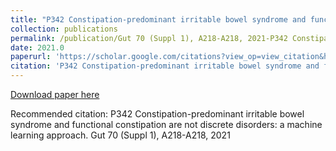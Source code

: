 ```yaml
---
title: "P342 Constipation-predominant irritable bowel syndrome and functional constipation are not discrete disorders: a machine learning approach"
collection: publications
permalink: /publication/Gut 70 (Suppl 1), A218-A218, 2021-P342 Constipation-predominant irritable bowel syndrome and functional constipation are not discrete disorders: a machine learning approach
date: 2021.0
paperurl: 'https://scholar.google.com/citations?view_op=view_citation&hl=en&user=CVvowJAAAAAJ&pagesize=100&citation_for_view=CVvowJAAAAAJ:e5wmG9Sq2KIC'
citation: 'P342 Constipation-predominant irritable bowel syndrome and functional constipation are not discrete disorders: a machine learning approach. Gut 70 (Suppl 1), A218-A218, 2021'
---
```

[Download paper here](https://scholar.google.com/citations?view_op=view_citation&hl=en&user=CVvowJAAAAAJ&pagesize=100&citation_for_view=CVvowJAAAAAJ:e5wmG9Sq2KIC)

Recommended citation: P342 Constipation-predominant irritable bowel syndrome and functional constipation are not discrete disorders: a machine learning approach. Gut 70 (Suppl 1), A218-A218, 2021